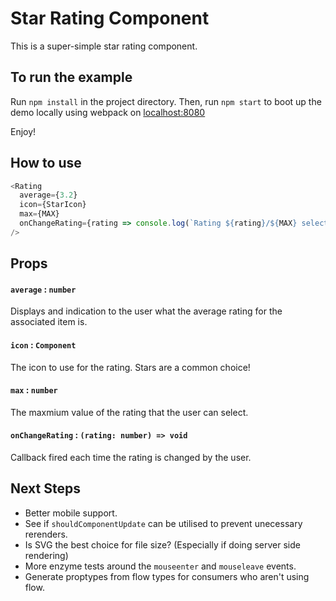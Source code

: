 # Star Rating Component

This is a super-simple star rating component.

## To run the example

Run `npm install` in the project directory. Then, run `npm start` to boot up
the demo locally using webpack on [localhost:8080](http://localhost:8080)

Enjoy!

## How to use

```javascript
<Rating
  average={3.2}
  icon={StarIcon}
  max={MAX}
  onChangeRating={rating => console.log(`Rating ${rating}/${MAX} selected.`)}
/>
```

## Props

#### `average` : `number`

Displays and indication to the user what the average rating for the
associated item is.

#### `icon` : `Component`

The icon to use for the rating. Stars are a common choice!

#### `max` : `number`

The maxmium value of the rating that the user can select.

#### `onChangeRating` : `(rating: number) => void`

Callback fired each time the rating is changed by the user.

## Next Steps

* Better mobile support.
* See if `shouldComponentUpdate` can be utilised to prevent unecessary rerenders.
* Is SVG the best choice for file size? (Especially if doing server side rendering)
* More enzyme tests around the `mouseenter` and `mouseleave` events.
* Generate proptypes from flow types for consumers who aren't using flow.